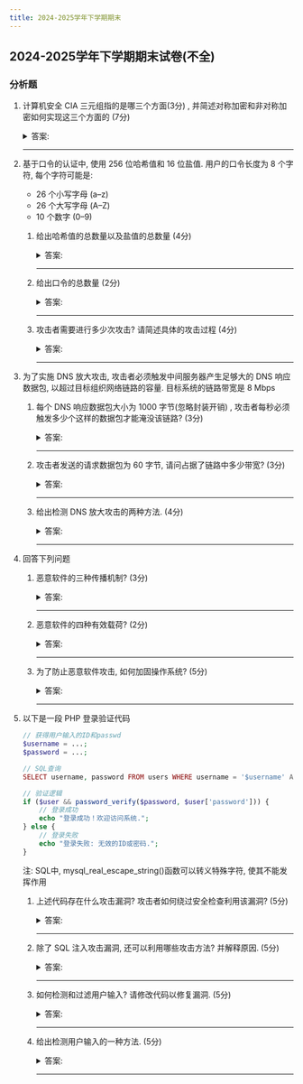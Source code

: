 ```yaml
---
title: 2024-2025学年下学期期末
---
```


## 2024-2025学年下学期期末试卷(不全)

### 分析题

1. 计算机安全 CIA 三元组指的是哪三个方面(3分) , 并简述对称加密和非对称加密如何实现这三个方面的 (7分)
    <details>
    <summary>答案:</summary>

     CIA 三元组是

     - 机密性 Confidentiality
     - 完整性 Integrity
     - 可用性 Availability

    对称加密:

    - 机密性: 使用单一密钥对数据进行加密和解密
    - 完整性: 使用消息验证码来确保消息的完整性, 而消息验证码基于对称加密
    - 可用性: 不提供

    非对称加密:
    - 机密性: 使用接收方的公钥加密, 只有私钥持有者可以解密
    - 完整性: 使用数字签名确保完整性, 发送方用私钥对消息摘要签名, 接收方用其公钥验证
    - 可用性: 不提供

    </details>

    ***

2. 基于口令的认证中, 使用 256 位哈希值和 16 位盐值. 用户的口令长度为 8 个字符, 每个字符可能是:

    - 26 个小写字母 (a–z)
    - 26 个大写字母 (A–Z)
    - 10 个数字 (0–9)

    1. 给出哈希值的总数量以及盐值的总数量 (4分)

        <details>
        <summary>答案:</summary>

        - 哈希值的总数量: $2^{256}$
        - 盐值的总数量: $2^{16}$

        </details>

        ***

    2. 给出口令的总数量 (2分)

        <details>
        <summary>答案:</summary>

        每一位有 $26+26+10=62$ 个选择, 故总数量为 $62^{8}$

        </details>

        ***

    3. 攻击者需要进行多少次攻击? 请简述具体的攻击过程 (4分)

        <details>
        <summary>答案:</summary>

        需要进行 $62^{8}$ 次攻击
        考虑已知盐值的情况:
        - 获取目标用户的口令哈希H与盐值S
        - 随机猜测一个口令P
        - 计算 $Hash(S + P)$, 并与 $H$ 比较, 若匹配则攻击成功

        </details>

        ***

3. 为了实施 DNS 放大攻击, 攻击者必须触发中间服务器产生足够大的 DNS 响应数据包, 以超过目标组织网络链路的容量. 目标系统的链路带宽是 8 Mbps

    1. 每个 DNS 响应数据包大小为 1000 字节(忽略封装开销) , 攻击者每秒必须触发多少个这样的数据包才能淹没该链路? (3分)

        <details>
        <summary>答案:</summary>

        $\frac{8 Mb/s}{1000 Byte/packet} = 1000 packet/s$

        </details>

        ***

    2. 攻击者发送的请求数据包为 60 字节, 请问占据了链路中多少带宽? (3分)

        <details>
        <summary>答案:</summary>

        带宽为:
        $1000packet/s * 60Byte/packet = 480 kbps$

        </details>

        ***

    3. 给出检测 DNS 放大攻击的两种方法. (4分)

        <details>
        <summary>答案:</summary>

        - 流量异常检测: 监控网络流量, 特别是 DNS 响应包的数量和大小
        - DNS 查询日志分析: 检查 DNS 服务器的查询日志, 如果发现大量重复的查询（如针对特定域名的 ANY 查询）来自相同源 IP（攻击者伪造的受害者 IP）, 则可能为攻击
        </details>

        ***

4. 回答下列问题

    1. 恶意软件的三种传播机制? (3分)

        <details>
        <summary>答案:</summary>

        - 感染内容
        - 漏洞利用
        - 社会工程学

        </details>

        ***

    2. 恶意软件的四种有效载荷? (2分)

        <details>
        <summary>答案:</summary>

        - 系统损坏
        - 攻击代理
        - 信息窃取
        - 隐蔽

        </details>

        ***

    3. 为了防止恶意软件攻击, 如何加固操作系统? (5分)

        <details>
        <summary>答案:</summary>

        - 及时更新补丁
        - 设置访问控制
        - 提高用户的安全意识
        - 加强检测与扫描
        - 等等

        言之有理即可

        </details>

        ***

5. 以下是一段 PHP 登录验证代码

    ``` php
    // 获得用户输入的ID和passwd
    $username = ...;
    $password = ...;

    // SQL查询
    SELECT username, password FROM users WHERE username = '$username' AND password = '$password';  

    // 验证逻辑
    if ($user && password_verify($password, $user['password'])) {
        // 登录成功
        echo "登录成功！欢迎访问系统.";
    } else {
        // 登录失败
        echo "登录失败: 无效的ID或密码.";
    }
    ```

    注: SQL中, mysql_real_escape_string()函数可以转义特殊字符, 使其不能发挥作用

    1. 上述代码存在什么攻击漏洞? 攻击者如何绕过安全检查利用该漏洞? (5分)

        <details>
        <summary>答案:</summary>

        代码存在SQL注入攻击漏洞, 攻击者可以在用户名输入中注入SQL代码, 例如输入: `' OR 1=1 --` , 这会导致查询返回所有用户（忽略密码条件）

        </details>

        ***

    2. 除了 SQL 注入攻击漏洞, 还可以利用哪些攻击方法? 并解释原因. (5分)

        <details>
        <summary>答案:</summary>

        - 暴力破解: 代码中没有登录尝试次数限制或账户锁定机制, 攻击者可以自动化尝试大量用户名和密码组合, 直到找到正确凭证
        - 口令哈希泄露: 通过 SQL 注入或其他方式获取数据库中的密码哈希值后, 攻击者可以使用彩虹表或暴力破解工具离线破解密码
        - 跨站脚本攻击（XSS）: 如果登录成功或失败消息中直接输出用户输入（如用户名）, 且没有过滤, 攻击者可能注入恶意脚本, 在用户浏览器执行

        </details>

        ***

    3. 如何检测和过滤用户输入? 请修改代码以修复漏洞. (5分)

        <details>
        <summary>答案:</summary>

        - 使用预处理语句（参数化查询）防止 SQL 注入.
        - 对输入进行验证和过滤, 如使用 filter_var 函数检查邮箱格式的用户名, 或限制输入长度
        - 转义输出以防止 XSS

        修改 sql 部分代码如下:

        ``` php
        $stmt = $pdo->prepare("SELECT username, password FROM users WHERE username = ?");
        $stmt->execute([$username]);
        $user = $stmt->fetch();
        
        ```

        </details>

        ***

    4. 给出检测用户输入的一种方法. (5分)

        <details>
        <summary>答案:</summary>

        一种检测用户输入的方法是使用白名单验证.例如, 对于用户名, 只允许字母、数字和特定字符, 使用正则表达式进行匹配:

        ``` php
        if (preg_match('/^[a-zA-Z0-9_]+$/', $username)) {
            // 输入有效
        } else {
            // 输入无效, 拒绝处理
        }
        ```

        </details>

        ***
